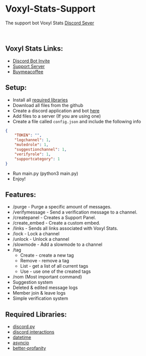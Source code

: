# Voxyl-Stats-Support
The support bot Voxyl Stats [Discord Sever](https://discord.gg/fBnfWXSDpu)

<br/>

## Voxyl Stats Links:

- [Discord Bot Invite](https://discord.com/api/oauth2/authorize?client_id=926814210321707028&permissions=277025442816&scope=bot%20applications.commands)  
- [Support Server](https://discord.gg/fBnfWXSDpu)  
- [Buymeacoffee](https://www.buymeacoffee.com/voxlystats/)

## Setup:

- Install all [required libraries](#Required-Libraries)
- Download all files from the github
- Create a discord application and bot [here](https://discordapp.com/developers/applications)
- Add files to a server (If you are using one)
- Create a file called `config.json` and include the following info
```json
{
    "TOKEN": "",
    "logchannel": 1,
    "mutedrole": 1,
    "suggestionchannel": 1,
    "verifyrole": 1,
    "supportcategory": 1
}
```
- Run main.py (python3 main.py)
- Enjoy!


## Features:

- /purge - Purge a specific amount of messages.  
- /verifymessage - Send a verification message to a channel.  
- /createpanel - Creates a Support Panel.  
- /create_embed - Create a custom embed.  
- /links - Sends all links associated with Voxyl Stats.  
- /lock - Lock a channel
- /unlock - Unlock a channel
- /slowmode - Add a slowmode to a channel
- /tag
    - Create - create a new tag
    - Remove - remove a tag
    - List - get a list of all current tags
    - Use - use one of the created tags
- /nom (Most important command)
- Suggestion system
- Deleted & edited message logs
- Member join & leave logs
- Simple verification system

## Required Libraries:

- [discord.py](https://pypi.org/project/discord.py/)
- [discord interactions](https://pypi.org/project/discord-py-slash-command/)
- [datetime](https://pypi.org/project/DateTime/)  
- [asyncio](https://pypi.org/project/asyncio/)
- [better-profanity](https://pypi.org/project/better-profanity/)


